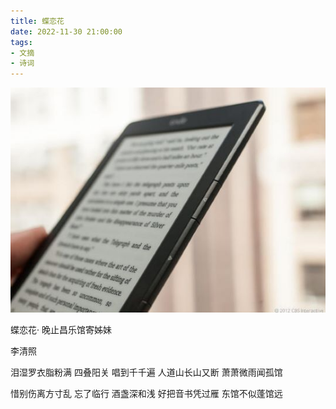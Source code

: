 ```yaml
---
title: 蝶恋花
date: 2022-11-30 21:00:00
tags: 
- 文摘
- 诗词
---
```


![](/images/202211282100.jpg)

蝶恋花·
晚止昌乐馆寄姊妹

李清照

泪湿罗衣脂粉满
四叠阳关
唱到千千遍
人道山长山又断
萧萧微雨闻孤馆

惜别伤离方寸乱
忘了临行
酒盏深和浅
好把音书凭过雁
东馆不似蓬馆远 
